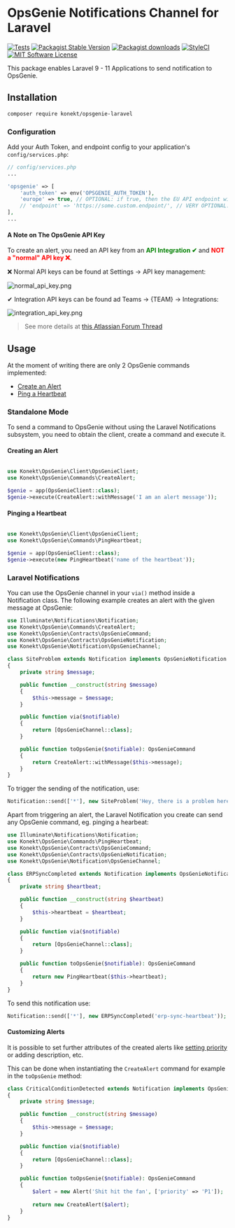 # OpsGenie Notifications Channel for Laravel

[![Tests](https://img.shields.io/github/actions/workflow/status/artkonekt/opsgenie-laravel/tests.yml?branch=master&style=flat-square)](https://github.com/artkonekt/opsgenie-laravel/actions?query=workflow%3Atests)
[![Packagist Stable Version](https://img.shields.io/packagist/v/konekt/opsgenie-laravel.svg?style=flat-square&label=stable)](https://packagist.org/packages/konekt/opsgenie-laravel)
[![Packagist downloads](https://img.shields.io/packagist/dt/konekt/opsgenie-laravel.svg?style=flat-square)](https://packagist.org/packages/konekt/opsgenie-laravel)
[![StyleCI](https://styleci.io/repos/389939873/shield?branch=master)](https://styleci.io/repos/389939873)
[![MIT Software License](https://img.shields.io/badge/license-MIT-blue.svg?style=flat-square)](LICENSE.md)

This package enables Laravel 9 - 11 Applications to send notification to OpsGenie.

## Installation

```bash
composer require konekt/opsgenie-laravel
```

### Configuration

Add your Auth Token, and endpoint config to your application's `config/services.php`:

```php
// config/services.php
...

'opsgenie' => [
    'auth_token' => env('OPSGENIE_AUTH_TOKEN'),
    'europe' => true, // OPTIONAL: if true, then the EU API endpoint will be used
    // 'endpoint' => 'https://some.custom.endpoint/', // VERY OPTIONAL: in case you use a non-official endpoint
],
...
```

#### A Note on The OpsGenie API Key

To create an alert, you need an API key from an
<span style="color:green">**API Integration ✔**</span> and
<span style="color:red">**NOT a "normal" API key ❌**</span>.

❌ Normal API keys can be found at Settings -> API key management:

![normal_api_key.png](doc/normal_api_key.png)

✔ Integration API keys can be found ad Teams -> {TEAM} -> Integrations:

![integration_api_key.png](doc/integration_api_key.png)

> See more details at [this Atlassian Forum Thread](https://community.atlassian.com/t5/Opsgenie-questions/API-authentication-for-create-alerts/qaq-p/1477556#M773)

## Usage

At the moment of writing there are only 2 OpsGenie commands implemented:

- [Create an Alert](https://docs.opsgenie.com/docs/alert-api#create-alert)
- [Ping a Heartbeat](https://docs.opsgenie.com/docs/heartbeat-api#ping-heartbeat-request)

### Standalone Mode

To send a command to OpsGenie without using the Laravel Notifications
subsystem, you need to obtain the client, create a command and execute
it.

#### Creating an Alert

```php

use Konekt\OpsGenie\Client\OpsGenieClient;
use Konekt\OpsGenie\Commands\CreateAlert;

$genie = app(OpsGenieClient::class);
$genie->execute(CreateAlert::withMessage('I am an alert message'));
```

#### Pinging a Heartbeat

```php

use Konekt\OpsGenie\Client\OpsGenieClient;
use Konekt\OpsGenie\Commands\PingHeartbeat;

$genie = app(OpsGenieClient::class);
$genie->execute(new PingHeartbeat('name of the heartbeat'));
```

### Laravel Notifications

You can use the OpsGenie channel in your `via()` method inside a
Notification class. The following example creates an alert with the
given message at OpsGenie:

```php
use Illuminate\Notifications\Notification;
use Konekt\OpsGenie\Commands\CreateAlert;
use Konekt\OpsGenie\Contracts\OpsGenieCommand;
use Konekt\OpsGenie\Contracts\OpsGenieNotification;
use Konekt\OpsGenie\Notification\OpsGenieChannel;

class SiteProblem extends Notification implements OpsGenieNotification
{
    private string $message;

    public function __construct(string $message)
    {
        $this->message = $message;
    }

    public function via($notifiable)
    {
        return [OpsGenieChannel::class];
    }

    public function toOpsGenie($notifiable): OpsGenieCommand
    {
        return CreateAlert::withMessage($this->message);
    }
}
```

To trigger the sending of the notification, use:

```php
Notification::send(['*'], new SiteProblem('Hey, there is a problem here'));
```

Apart from triggering an alert, the Laravel Notification you create can
send any OpsGenie command, eg. pinging a hearbeat:

```php
use Illuminate\Notifications\Notification;
use Konekt\OpsGenie\Commands\PingHeartbeat;
use Konekt\OpsGenie\Contracts\OpsGenieCommand;
use Konekt\OpsGenie\Contracts\OpsGenieNotification;
use Konekt\OpsGenie\Notification\OpsGenieChannel;

class ERPSyncCompleted extends Notification implements OpsGenieNotification
{
    private string $heartbeat;

    public function __construct(string $heartbeat)
    {
        $this->heartbeat = $heartbeat;
    }

    public function via($notifiable)
    {
        return [OpsGenieChannel::class];
    }

    public function toOpsGenie($notifiable): OpsGenieCommand
    {
        return new PingHeartbeat($this->heartbeat);
    }
}
```

To send this notification use:

```php
Notification::send(['*'], new ERPSyncCompleted('erp-sync-heartbeat'));
```

#### Customizing Alerts

It is possible to set further attributes of the created alerts like
[setting priority](https://support.atlassian.com/opsgenie/docs/what-is-the-priority-level-of-integration/)
or adding description, etc.

This can be done when instantiating the `CreateAlert` command for
example in the `toOpsGenie` method:

```php
class CriticalConditionDetected extends Notification implements OpsGenieNotification
{
    private string $message;

    public function __construct(string $message)
    {
        $this->message = $message;
    }

    public function via($notifiable)
    {
        return [OpsGenieChannel::class];
    }

    public function toOpsGenie($notifiable): OpsGenieCommand
    {
        $alert = new Alert('Shit hit the fan', ['priority' => 'P1']);
        
        return new CreateAlert($alert);
    }
}
```

